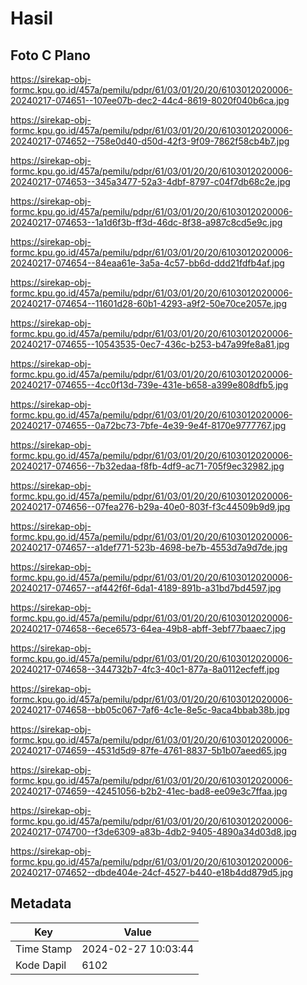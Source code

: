 # Hasil

## Foto C Plano

https://sirekap-obj-formc.kpu.go.id/457a/pemilu/pdpr/61/03/01/20/20/6103012020006-20240217-074651--107ee07b-dec2-44c4-8619-8020f040b6ca.jpg

https://sirekap-obj-formc.kpu.go.id/457a/pemilu/pdpr/61/03/01/20/20/6103012020006-20240217-074652--758e0d40-d50d-42f3-9f09-7862f58cb4b7.jpg

https://sirekap-obj-formc.kpu.go.id/457a/pemilu/pdpr/61/03/01/20/20/6103012020006-20240217-074653--345a3477-52a3-4dbf-8797-c04f7db68c2e.jpg

https://sirekap-obj-formc.kpu.go.id/457a/pemilu/pdpr/61/03/01/20/20/6103012020006-20240217-074653--1a1d6f3b-ff3d-46dc-8f38-a987c8cd5e9c.jpg

https://sirekap-obj-formc.kpu.go.id/457a/pemilu/pdpr/61/03/01/20/20/6103012020006-20240217-074654--84eaa61e-3a5a-4c57-bb6d-ddd21fdfb4af.jpg

https://sirekap-obj-formc.kpu.go.id/457a/pemilu/pdpr/61/03/01/20/20/6103012020006-20240217-074654--11601d28-60b1-4293-a9f2-50e70ce2057e.jpg

https://sirekap-obj-formc.kpu.go.id/457a/pemilu/pdpr/61/03/01/20/20/6103012020006-20240217-074655--10543535-0ec7-436c-b253-b47a99fe8a81.jpg

https://sirekap-obj-formc.kpu.go.id/457a/pemilu/pdpr/61/03/01/20/20/6103012020006-20240217-074655--4cc0f13d-739e-431e-b658-a399e808dfb5.jpg

https://sirekap-obj-formc.kpu.go.id/457a/pemilu/pdpr/61/03/01/20/20/6103012020006-20240217-074655--0a72bc73-7bfe-4e39-9e4f-8170e9777767.jpg

https://sirekap-obj-formc.kpu.go.id/457a/pemilu/pdpr/61/03/01/20/20/6103012020006-20240217-074656--7b32edaa-f8fb-4df9-ac71-705f9ec32982.jpg

https://sirekap-obj-formc.kpu.go.id/457a/pemilu/pdpr/61/03/01/20/20/6103012020006-20240217-074656--07fea276-b29a-40e0-803f-f3c44509b9d9.jpg

https://sirekap-obj-formc.kpu.go.id/457a/pemilu/pdpr/61/03/01/20/20/6103012020006-20240217-074657--a1def771-523b-4698-be7b-4553d7a9d7de.jpg

https://sirekap-obj-formc.kpu.go.id/457a/pemilu/pdpr/61/03/01/20/20/6103012020006-20240217-074657--af442f6f-6da1-4189-891b-a31bd7bd4597.jpg

https://sirekap-obj-formc.kpu.go.id/457a/pemilu/pdpr/61/03/01/20/20/6103012020006-20240217-074658--6ece6573-64ea-49b8-abff-3ebf77baaec7.jpg

https://sirekap-obj-formc.kpu.go.id/457a/pemilu/pdpr/61/03/01/20/20/6103012020006-20240217-074658--344732b7-4fc3-40c1-877a-8a0112ecfeff.jpg

https://sirekap-obj-formc.kpu.go.id/457a/pemilu/pdpr/61/03/01/20/20/6103012020006-20240217-074658--bb05c067-7af6-4c1e-8e5c-9aca4bbab38b.jpg

https://sirekap-obj-formc.kpu.go.id/457a/pemilu/pdpr/61/03/01/20/20/6103012020006-20240217-074659--4531d5d9-87fe-4761-8837-5b1b07aeed65.jpg

https://sirekap-obj-formc.kpu.go.id/457a/pemilu/pdpr/61/03/01/20/20/6103012020006-20240217-074659--42451056-b2b2-41ec-bad8-ee09e3c7ffaa.jpg

https://sirekap-obj-formc.kpu.go.id/457a/pemilu/pdpr/61/03/01/20/20/6103012020006-20240217-074700--f3de6309-a83b-4db2-9405-4890a34d03d8.jpg

https://sirekap-obj-formc.kpu.go.id/457a/pemilu/pdpr/61/03/01/20/20/6103012020006-20240217-074652--dbde404e-24cf-4527-b440-e18b4dd879d5.jpg


## Metadata

| Key        | Value               |
| ---------- | ------------------- |
| Time Stamp | 2024-02-27 10:03:44 |
| Kode Dapil | 6102                |



